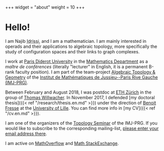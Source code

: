 +++
widget = "about"
weight = 10
+++

# Hello!

I am Najib <abbr title="My complete family name is ‘Idrissi Kaïtouni’ and it is possible to find it in some places. I prefer to use only 'Idrissi' in academic settings for simplicity and to avoid some confusions – for example, automated systems thinking that ‘Idrissi’ is my middle name and that I should be called ‘NI Kaïtouni’...).">Idrissi</abbr>, and I am a mathematician.
I am mainly interested in operads and their applications to algebraic topology, more specifically the study of configuration spaces and their links to graph complexes.

I work at [Paris Diderot University](https://www.univ-paris-diderot.fr) in the [Mathematics Department](https://www.math.univ-paris-diderot.fr/) as a *maître de conférences* (literally "lecturer" in English, it is a permanent B-rank faculty position).
I am part of the team-project [Algebraic Topology & Geometry](https://www.imj-prg.fr/tga/) of the [Institut de Mathématiques de Jussieu--Paris Rive Gauche (IMJ-PRG)](https://www.imj-prg.fr).

Between February and August 2018, I was postdoc at [ETH Zürich](https://www.ethz.ch/) in the group of [Thomas Willwacher](https://people.math.ethz.ch/~wilthoma/).
In November 2017, I defended [my doctoral thesis]({{< ref "/research/thesis.en.md" >}}) under the direction of [Benoit Fresse](https://math.univ-lille1.fr/~fresse/) at the [University of Lille](https://www.univ-lille.fr).
You can find more info in [my CV]({{< ref "/cv.en.md" >}}).

I am one of the organizers of the [Topology Seminar](https://www.imj-prg.fr/spip.php?article67) of the IMJ-PRG.
If you would like to subscribe to the corresponding mailing-list, [please enter your email address there](https://listes.services.cnrs.fr/wws/subscribe/sem-top.paris).

I am active on [MathOverflow](https://mathoverflow.net/users/36146/najib-idrissi) and [Math StackExchange](https://math.stackexchange.com/users/10014/najib-idrissi).

